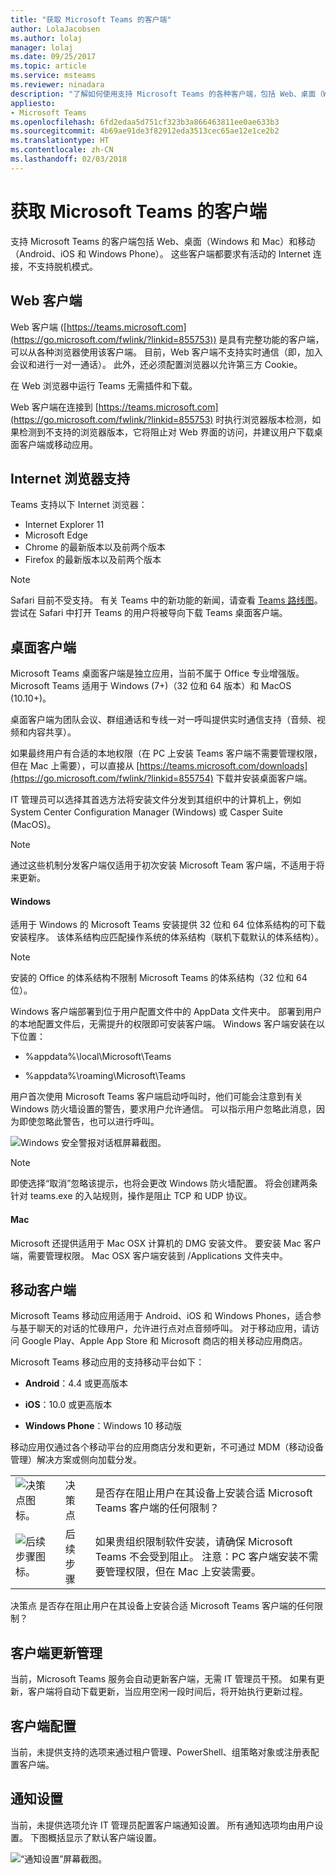 ```yaml
---
title: "获取 Microsoft Teams 的客户端"
author: LolaJacobsen
ms.author: lolaj
manager: lolaj
ms.date: 09/25/2017
ms.topic: article
ms.service: msteams
ms.reviewer: ninadara
description: "了解如何使用支持 Microsoft Teams 的各种客户端，包括 Web、桌面（Windows 和 Mac）和移动（Android、iOS 和 Windows Phone）。"
appliesto:
- Microsoft Teams
ms.openlocfilehash: 6fd2edaa5d751cf323b3a866463811ee0ae633b3
ms.sourcegitcommit: 4b69ae91de3f82912eda3513cec65ae12e1ce2b2
ms.translationtype: HT
ms.contentlocale: zh-CN
ms.lasthandoff: 02/03/2018
---
```

<a name="get-clients-for-microsoft-teams"></a>获取 Microsoft Teams 的客户端 
===========================

支持 Microsoft Teams 的客户端包括 Web、桌面（Windows 和 Mac）和移动（Android、iOS 和 Windows Phone）。 这些客户端都要求有活动的 Internet 连接，不支持脱机模式。

<a name="web-client"></a>Web 客户端 
----------------

Web 客户端 ([https://teams.microsoft.com](https://go.microsoft.com/fwlink/?linkid=855753)) 是具有完整功能的客户端，可以从各种浏览器使用该客户端。 目前，Web 客户端不支持实时通信（即，加入会议和进行一对一通话）。 此外，还必须配置浏览器以允许第三方 Cookie。 

在 Web 浏览器中运行 Teams 无需插件和下载。

Web 客户端在连接到 [https://teams.microsoft.com](https://go.microsoft.com/fwlink/?linkid=855753) 时执行浏览器版本检测，如果检测到不支持的浏览器版本，它将阻止对 Web 界面的访问，并建议用户下载桌面客户端或移动应用。

<a name="internet-browser-support"></a>Internet 浏览器支持
------------------------------
Teams 支持以下 Internet 浏览器： 
- Internet Explorer 11
- Microsoft Edge
- Chrome 的最新版本以及前两个版本
- Firefox 的最新版本以及前两个版本

> [!NOTE]
> Safari 目前不受支持。 有关 Teams 中的新功能的新闻，请查看 [Teams 路线图](http://aka.ms/TeamsRoadmap)。 尝试在 Safari 中打开 Teams 的用户将被导向下载 Teams 桌面客户端。

<a name="desktop-clients"></a>桌面客户端
------------------------

Microsoft Teams 桌面客户端是独立应用，当前不属于 Office 专业增强版。 Microsoft Teams 适用于 Windows (7+)（32 位和 64 版本）和 MacOS (10.10+)。

桌面客户端为团队会议、群组通话和专线一对一呼叫提供实时通信支持（音频、视频和内容共享）。

如果最终用户有合适的本地权限（在 PC 上安装 Teams 客户端不需要管理权限，但在 Mac 上需要），可以直接从 [https://teams.microsoft.com/downloads](https://go.microsoft.com/fwlink/?linkid=855754) 下载并安装桌面客户端。

IT 管理员可以选择其首选方法将安装文件分发到其组织中的计算机上，例如 System Center Configuration Manager (Windows) 或 Casper Suite (MacOS)。



> [!NOTE]
> 通过这些机制分发客户端仅适用于初次安装 Microsoft Team 客户端，不适用于将来更新。


#### <a name="windows"></a>Windows

适用于 Windows 的 Microsoft Teams 安装提供 32 位和 64 位体系结构的可下载安装程序。 该体系结构应匹配操作系统的体系结构（联机下载默认的体系结构）。



> [!NOTE]
> 安装的 Office 的体系结构不限制 Microsoft Teams 的体系结构（32 位和 64 位）。

Windows 客户端部署到位于用户配置文件中的 AppData 文件夹中。 部署到用户的本地配置文件后，无需提升的权限即可安装客户端。 Windows 客户端安装在以下位置：

-   %appdata%\\local\\Microsoft\\Teams

-   %appdata%\\roaming\\Microsoft\\Teams

用户首次使用 Microsoft Teams 客户端启动呼叫时，他们可能会注意到有关 Windows 防火墙设置的警告，要求用户允许通信。 可以指示用户忽略此消息，因为即使忽略此警告，也可以进行呼叫。

![Windows 安全警报对话框屏幕截图。](media/Get_clients_for_Microsoft_Teams_image3.png)


> [!NOTE]
> 即使选择“取消”忽略该提示，也将会更改 Windows 防火墙配置。 将会创建两条针对 teams.exe 的入站规则，操作是阻止 TCP 和 UDP 协议。

#### <a name="mac"></a>Mac

Microsoft 还提供适用于 Mac OSX 计算机的 DMG 安装文件。 要安装 Mac 客户端，需要管理权限。 Mac OSX 客户端安装到 /Applications 文件夹中。


<a name="mobile-clients"></a>移动客户端
--------------

Microsoft Teams 移动应用适用于 Android、iOS 和 Windows Phones，适合参与基于聊天的对话的忙碌用户，允许进行点对点音频呼叫。 对于移动应用，请访问 Google Play、Apple App Store 和 Microsoft 商店的相关移动应用商店。

Microsoft Teams 移动应用的支持移动平台如下：

-   **Android**：4.4 或更高版本

-   **iOS**：10.0 或更高版本

-   **Windows Phone**：Windows 10 移动版

移动应用仅通过各个移动平台的应用商店分发和更新，不可通过 MDM（移动设备管理）解决方案或侧向加载分发。


| | | |
|---------|---------|---------|
|![决策点图标。](media/Get_clients_for_Microsoft_Teams_image4.png)      |决策点         |是否存在阻止用户在其设备上安装合适 Microsoft Teams 客户端的任何限制？         |
|![后续步骤图标。](media/Get_clients_for_Microsoft_Teams_image5.png)     |后续步骤         |如果贵组织限制软件安装，请确保 Microsoft Teams 不会受到阻止。 注意：PC 客户端安装不需要管理权限，但在 Mac 上安装需要。         |


  <span id="_Hlk477176062" class="anchor"></span>  决策点   是否存在阻止用户在其设备上安装合适 Microsoft Teams 客户端的任何限制？

<a name="client-update-management"></a>客户端更新管理
------------------------

当前，Microsoft Teams 服务会自动更新客户端，无需 IT 管理员干预。 如果有更新，客户端将自动下载更新，当应用空闲一段时间后，将开始执行更新过程。

<a name="client-side-configurations"></a>客户端配置
---------------------------

当前，未提供支持的选项来通过租户管理、PowerShell、组策略对象或注册表配置客户端。

<a name="notification-settings"></a>通知设置
----------------------------

当前，未提供选项允许 IT 管理员配置客户端通知设置。 所有通知选项均由用户设置。 下图概括显示了默认客户端设置。

![“通知设置”屏幕截图。](media/Get_clients_for_Microsoft_Teams_image6.png)
